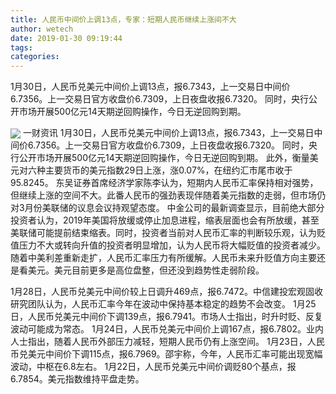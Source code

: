 ```yaml
---
title: 人民币中间价上调13点，专家：短期人民币继续上涨间不大
author: wetech
date: 2019-01-30 09:19:44
tags: 
categories: 
---
```

1月30日，人民币兑美元中间价上调13点，报6.7343，上一交易日中间价6.7356。上一交易日官方收盘价6.7309，上日夜盘收报6.7320。 同时，央行公开市场开展500亿元14天期逆回购操作，今日无逆回购到期。
<!-- more -->
<img align="center" border="0" src="https://imgcdn.yicai.com/uppics/images/2019/01/d098ace524a36770bba1ecb88b4d7eea.jpg" />
一财资讯
1月30日，人民币兑美元中间价上调13点，报6.7343，上一交易日中间价6.7356。上一交易日官方收盘价6.7309，上日夜盘收报6.7320。 同时，央行公开市场开展500亿元14天期逆回购操作，今日无逆回购到期。
此外，衡量美元对六种主要货币的美元指数29日上涨，涨0.07%，在纽约汇市尾市收于95.8245。
东吴证券首席经济学家陈李认为，短期内人民币汇率保持相对强势，但继续上涨的空间不大。此番人民币的强劲表现伴随着美元指数的走弱，但市场仍对3月份美联储的议息会议持观望态度。
中金公司的最新调查显示，目前绝大部分投资者认为，2019年美国将放缓或停止加息进程，缩表层面也会有所放缓，甚至美联储可能提前结束缩表。同时，投资者当前对人民币汇率的判断较乐观，认为贬值压力不大或转向升值的投资者明显增加，认为人民币将大幅贬值的投资者减少。随着中美利差重新走扩，人民币汇率压力有所缓解。人民币未来升贬值方向主要还是看美元。美元目前更多是高位盘整，但还没到趋势性走弱阶段。
 
 
1月28日，人民币兑美元中间价较上日调升469点，报6.7472。中信建投宏观固收研究团队认为，人民币汇率今年在波动中保持基本稳定的趋势不会改变。
1月25日，人民币兑美元中间价下调139点，报6.7941。市场人士指出，时升时贬、反复波动可能成为常态。
1月24日，人民币兑美元中间价上调167点，报6.7802。业内人士指出，随着人民币外部压力减轻，短期人民币仍有上涨空间。
1月23日，人民币兑美元中间价下调115点，报6.7969。邵宇称，今年，人民币汇率可能出现宽幅波动，中枢在6.8左右。
1月22日，人民币兑美元中间价调贬80个基点，报6.7854。美元指数维持平盘走势。

